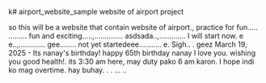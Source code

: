 k# airport_website_sample
website of airport project

so this will be a website that contain website of airport., practice for fun.....
.........
fun and exciting.....,..............
asdsada..,.............
I will start now. e e..,.............
gee........
not yet startedeee...........
e.
Sigh..
.
geez
March 19, 2025 - Its nanay's birthday! happy 65th birthday nanay I love you. wishing you good health!. its 3:30 am here, may duty pako 6 am karon. I hope indi ko mag overtime. hay buhay. . .
...
..
